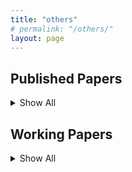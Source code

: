 ```yaml
---
title: "others"
# permalink: "/others/"
layout: page
---
```



<!-- <head>
    <script src="https://cdn.mathjax.org/mathjax/latest/MathJax.js?config=TeX-AMS-MML_HTMLorMML" type="text/javascript"></script>
    <script type="text/x-mathjax-config">
        MathJax.Hub.Config({
            tex2jax: {
            skipTags: ['script', 'noscript', 'style', 'textarea', 'pre'],
            inlineMath: [['$','$']]
            }
        });
    </script>
</head> -->


## Published Papers
<details>
  <summary>Show All</summary>

## 1. Shareholder activism and voluntary disclosure
##### *Thomas Bourveau & Jordan Schoenfeld*
##### [Review of Accounting Studies volume 22, pages1307–1339 (2017)](https://link.springer.com/article/10.1007/s11142-017-9408-0)
**Abstract**: 
We examine the relation between shareholder activism and voluntary disclosure. An important consequence of voluntary disclosure is less adverse selection in the capital markets. One class of traders that finds less adverse selection unprofitable is activist investors who target mispriced firms whose valuations they can improve. Consistent with this idea, we find that managers issue earnings and sales forecasts more frequently when their firm is more at risk of attack by activist investors, and that these additional disclosures reduce the likelihood of becoming an activist’s target. These additional disclosures also prompt a positive price reaction, contain more precise guidance, and exceed prevailing market expectations. These findings imply that managers use voluntary disclosure to preempt activism at their firm, and that activists prefer to target relatively opaque firms.

## 2. Shareholder Litigation and Corporate Disclosure: Evidence from Derivative Lawsuits
##### *THOMAS BOURVEAU,YUN LOU & RENCHENG WANG*
##### [Review of Accounting Studies volume 22, pages1307–1339 (2017)](https://doi.org/10.1111/1475-679X.12191)
**Abstract**: 
Using the staggered adoption of universal demand (UD) laws in the United States, we study the effect of shareholder litigation risk on corporate disclosure. We find that disclosure significantly increases after UD laws make it more difficult to file derivative lawsuits. Specifically, firms issue more earnings forecasts and voluntary 8-K filings, and increase the length of management discussion and analysis (MD&A) in their 10-K filings. We further assess the direct and indirect channels through which UD laws affect firms' disclosure policies. We find that the effect of UD laws on corporate disclosure is driven by firms facing relatively higher ex ante derivative litigation risk and higher operating uncertainty, as well as firms for which shareholder litigation is a more important mechanism to discipline managers.

</details>





## Working Papers
<details>
  <summary>Show All</summary>

## 1. Learning to Disclose: Disclosure Dynamics in the 1890s Streetcar Industry
##### *Thomas Bourveau , Matthias Breuer & Robert C. Stoumbos*
##### [SSRN 2021](https://papers.ssrn.com/sol3/papers.cfm?abstract_id=3757679)
**Abstract**: 
We study the descriptiveness of the “unravelling” prediction in the 1890s streetcar industry. In this historical setting, capital-intensive streetcar companies gain the opportunity to disclose their earnings to dispersed investors via a new, quarterly newspaper supplement. We document that a quarter of the companies withhold their earnings from the ﬁrst supplement, inconsistent with the “unravelling” prediction. However, almost all these companies start disclosing within the next couple of supplements, with the relatively-better companies among the remaining non-disclosers initiating disclosure and leaving the pool of non-disclosers each quarter. We interpret these stylized facts through the lens of a disclosure model featuring level-k thinking. Our model estimates that a substantial share of the companies employs a lower level of strategic thinking in the ﬁrst supplement. This deviation from rational expectations appears to explain the initial failure of the “unravelling” prediction. Over time, companies appear to adopt higher levels of thinking, contributing to the rapid convergence to an (almost) full disclosure equilibrium. Collectively, our evidence is consistent with market forces yielding an (almost) full disclosure equilibrium in the medium to long run through repetition and learning.

## 2. Corporate Websites: A New Measure of Voluntary Disclosure
##### *Romain Boulland, Thomas Bourveau &  Matthias Breuer*
##### [SSRN 2021](https://papers.ssrn.com/sol3/papers.cfm?abstract_id=3816623)
**Abstract**: 
We construct a new measure of voluntary disclosure based on ﬁrms’ websites. Using the Wayback Machine, we create a standardized measure of disclosure capturing the quantity of information on ﬁrms’ websites. We validate our measure by documenting that it is positively associated with established measures of ﬁrms’ voluntary disclosure and liquidity. Importantly, we document that our measure, while correlated with established disclosure measures, is not subsumed by those measures. It complements existing measures in three important ways. First, our measure captures not only capital-market-related but also additional information geared toward stakeholders other than investors (e.g., customers). Secondly, our measure can be calculated for a broader sample of ﬁrms, including small, private, and international ﬁrms. Lastly, our measure can be customized to ﬁt the speciﬁc research question at hand (e.g., ESG disclosures) via textual analysis of website content.

</details>

